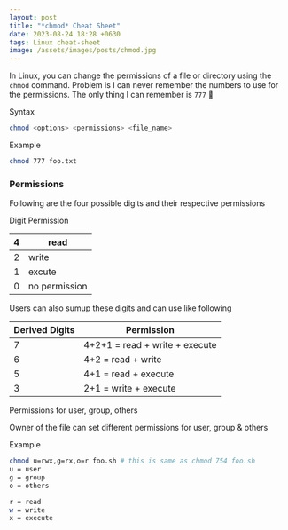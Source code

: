 ```yaml
---
layout: post
title: "*chmod* Cheat Sheet"
date: 2023-08-24 18:28 +0630
tags: Linux cheat-sheet
image: /assets/images/posts/chmod.jpg
---
```


In Linux, you can change the permissions of a file or directory using the `chmod` command.
Problem is I can never remember the numbers to use for the permissions.
The only thing I can remember is `777` 🤣 

Syntax

```sh
chmod <options> <permissions> <file_name> 
```

Example

```sh
chmod 777 foo.txt
```

### Permissions

Following are the four possible digits and their respective permissions

Digit	Permission

| 4 | read |
| - | - |
| 2 | write |
| 1 | excute |
| 0 | no permission |

Users can also sumup these digits and can use like following

| Derived Digits |	Permission |
| - | - |
| 7	| 4+2+1 = read + write + execute |
| 6	| 4+2 = read + write |
| 5	| 4+1 = read + execute |
| 3	| 2+1 = write + execute |

Permissions for user, group, others

Owner of the file can set different permissions for user, group & others

Example

```sh
chmod u=rwx,g=rx,o=r foo.sh # this is same as chmod 754 foo.sh
u = user
g = group
o = others

r = read
w = write
x = execute
```
